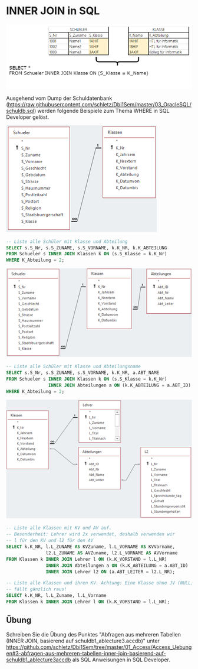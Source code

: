 # INNER JOIN in SQL

![](innerJoin.png)

Ausgehend vom Dump der Schuldatenbank (https://raw.githubusercontent.com/schletz/Dbi1Sem/master/03_OracleSQL/schuldb.sql)
werden folgende Beispiele zum Thema WHERE in SQL Developer gelöst.


![](innerJoin01.png)

```sql
-- Liste alle Schüler mit Klasse und Abteilung
SELECT s.S_Nr, s.S_ZUNAME, s.S_VORNAME, k.K_NR, k.K_ABTEILUNG
FROM Schueler s INNER JOIN Klassen k ON (s.S_Klasse = k.K_Nr)
WHERE K_Abteilung = 2;
```

![](innerJoin02.png)

```sql
-- Liste alle Schüler mit Klasse und Abteilungsname
SELECT s.S_Nr, s.S_ZUNAME, s.S_VORNAME, k.K_NR, a.ABT_NAME
FROM Schueler s INNER JOIN Klassen k ON (s.S_Klasse = k.K_Nr)
                INNER JOIN Abteilungen a ON (k.K_ABTEILUNG = a.ABT_ID)
WHERE K_Abteilung = 2;
```

![](innerJoin03.png)

```sql
-- Liste alle Klassen mit KV und AV auf.
-- Besonderheit: Lehrer wird 2x verwendet, deshalb verwenden wir
-- l für den KV und l2 für den AV
SELECT k.K_NR, l.L_ZUNAME AS KVZuname, l.L_VORNAME AS KVVorname,
               l2.L_ZUNAME AS AVZuname, l2.L_VORNAME AS AVVorname
FROM Klassen k INNER JOIN Lehrer l ON (k.K_VORSTAND = l.L_NR)
               INNER JOIN Abteilungen a ON (k.K_ABTEILUNG = a.ABT_ID)
               INNER JOIN Lehrer l2 ON (a.ABT_LEITER = l2.L_NR);
```

```sql
-- Liste alle Klassen und ihren KV. Achtung: Eine Klasse ohne JV (NULL)
-- fällt gänzlich raus!
SELECT k.K_NR, l.L_Zuname, l.L_Vorname
FROM Klassen k INNER JOIN Lehrer l ON (k.K_VORSTAND = l.L_NR);
```

## Übung
Schreiben Sie die Übung des Punktes "Abfragen aus mehreren Tabellen (INNER JOIN, basierend auf schuldb1_ablecture3.accdb)"
unter https://github.com/schletz/Dbi1Sem/tree/master/01_Access/Access_Uebungen#3-abfragen-aus-mehreren-tabellen-inner-join-basierend-auf-schuldb1_ablecture3accdb als SQL Anweisungen in
SQL Developer.

